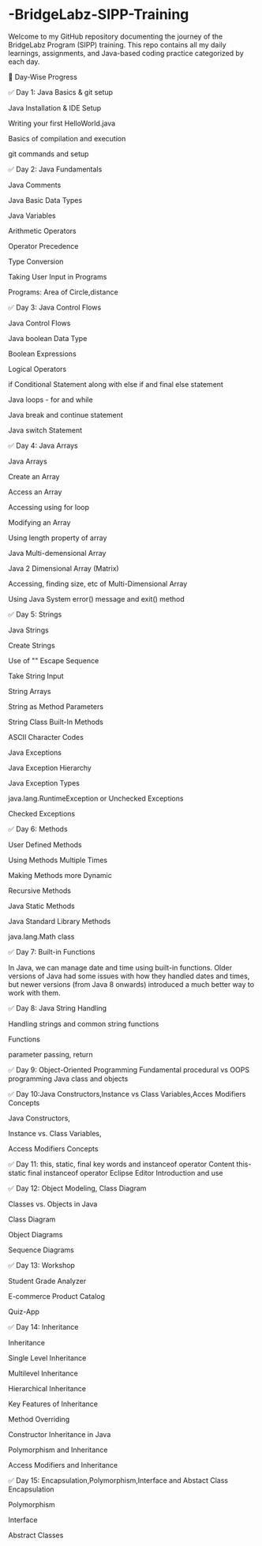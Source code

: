# -BridgeLabz-SIPP-Training

Welcome to my GitHub repository documenting the journey of the BridgeLabz Program (SIPP) training. This repo contains all my daily learnings, assignments, and Java-based coding practice categorized by each day.

📅 Day-Wise Progress

✅ Day 1: Java Basics & git setup

Java Installation & IDE Setup

Writing your first HelloWorld.java

Basics of compilation and execution

git commands and setup

✅ Day 2: Java Fundamentals

Java Comments

Java Basic Data Types

Java Variables

Arithmetic Operators

Operator Precedence

Type Conversion

Taking User Input in Programs

Programs: Area of Circle,distance

✅ Day 3: Java Control Flows

Java Control Flows

Java boolean Data Type

Boolean Expressions

Logical Operators

if Conditional Statement along with else if and final else statement

Java loops - for and while

Java break and continue statement

Java switch Statement

✅ Day 4: Java Arrays

Java Arrays

Create an Array

Access an Array

Accessing using for loop

Modifying an Array

Using length property of array

Java Multi-demensional Array

Java 2 Dimensional Array (Matrix)

Accessing, finding size, etc of Multi-Dimensional Array

Using Java System error() message and exit() method

✅ Day 5: Strings

Java Strings

Create Strings

Use of "" Escape Sequence

Take String Input

String Arrays

String as Method Parameters

String Class Built-In Methods

ASCII Character Codes

Java Exceptions

Java Exception Hierarchy

Java Exception Types

java.lang.RuntimeException or Unchecked Exceptions

Checked Exceptions

✅ Day 6: Methods

User Defined Methods

Using Methods Multiple Times

Making Methods more Dynamic

Recursive Methods

Java Static Methods

Java Standard Library Methods

java.lang.Math class

✅ Day 7: Built-in Functions

In Java, we can manage date and time using built-in functions. Older versions of 
Java had some issues with how they handled dates and times, but newer versions 
(from Java 8 onwards) introduced a much better way to work with them.

✅ Day 8: Java String Handling

Handling strings and common string functions

Functions

parameter passing, return


✅ Day 9: Object-Oriented Programming Fundamental
procedural vs OOPS programming
Java class and objects

✅ Day 10:Java Constructors,Instance vs Class Variables,Acces Modifiers Concepts

Java Constructors,

Instance vs. Class Variables,

Access Modifiers Concepts

✅ Day 11: this, static, final key words and instanceof operator Content
this- static
final
instanceof operator
Eclipse Editor Introduction and use

✅ Day 12: Object Modeling, Class Diagram

Classes vs. Objects in Java

Class Diagram

Object Diagrams

Sequence Diagrams

✅ Day 13: Workshop

Student Grade Analyzer

E-commerce Product Catalog

Quiz-App

✅ Day 14: Inheritance

Inheritance

Single Level Inheritance

Multilevel Inheritance

Hierarchical Inheritance

Key Features of Inheritance

Method Overriding

Constructor Inheritance in Java

Polymorphism and Inheritance

Access Modifiers and Inheritance

✅ Day 15: Encapsulation,Polymorphism,Interface and Abstact Class
Encapsulation

Polymorphism

Interface

Abstract Classes
